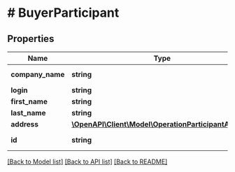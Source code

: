 # # BuyerParticipant

## Properties

Name | Type | Description | Notes
------------ | ------------- | ------------- | -------------
**company_name** | **string** | Company name. | [optional] 
**login** | **string** | Login. | 
**first_name** | **string** | First name. | 
**last_name** | **string** | Last name. | 
**address** | [**\OpenAPI\Client\Model\OperationParticipantAddress**](OperationParticipantAddress.md) |  | [optional] 
**id** | **string** | The buyers&#39;s ID. | 

[[Back to Model list]](../../README.md#documentation-for-models) [[Back to API list]](../../README.md#documentation-for-api-endpoints) [[Back to README]](../../README.md)


